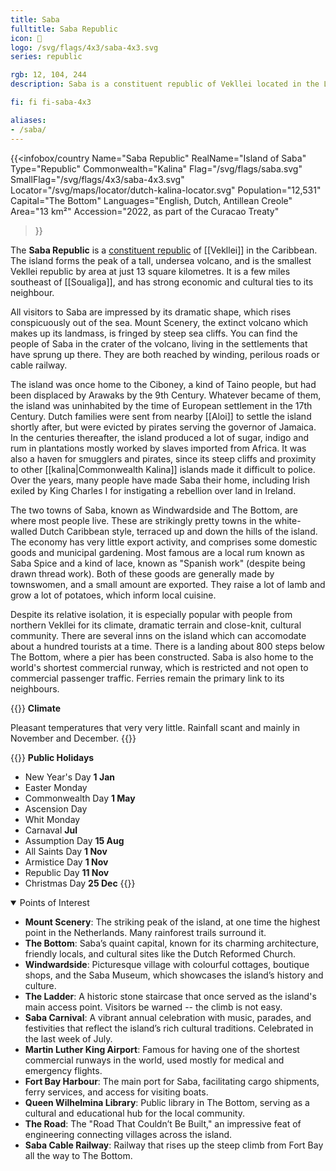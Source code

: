 ```yaml
---
title: Saba
fulltitle: Saba Republic
icon: 🍃
logo: /svg/flags/4x3/saba-4x3.svg
series: republic

rgb: 12, 104, 244
description: Saba is a constituent republic of Vekllei located in the Lesser Antilles of the Caribbean Sea.

fi: fi fi-saba-4x3

aliases:
- /saba/
---
```

{{<infobox/country
	 Name="Saba Republic"
	 RealName="Island of Saba"
	 Type="Republic"
	 Commonwealth="Kalina"
	 Flag="/svg/flags/saba.svg"
	 SmallFlag="/svg/flags/4x3/saba-4x3.svg"
	 Locator="/svg/maps/locator/dutch-kalina-locator.svg"
	 Population="12,531"
	 Capital="The Bottom"
	 Languages="English, Dutch, Antillean Creole"
	 Area="13 km²"
	 Accession="2022, as part of the Curacao Treaty"
 >}}

The <span class="fi fi-saba-4x3"></span> **Saba Republic** is a [constituent republic](/republics/) of [[Vekllei]] in the Caribbean. The island forms the peak of a tall, undersea volcano, and is the smallest Vekllei republic by area at just 13 square kilometres. It is a few miles southeast of [[Soualiga]], and has strong economic and cultural ties to its neighbour.

All visitors to Saba are impressed by its dramatic shape, which rises conspicuously out of the sea. Mount Scenery, the extinct volcano which makes up its landmass, is fringed by steep sea cliffs. You can find the people of Saba in the crater of the volcano, living in the settlements that have sprung up there. They are both reached by winding, perilous roads or cable railway.

The island was once home to the Ciboney, a kind of Taino people, but had been displaced by Arawaks by the 9th Century. Whatever became of them, the island was uninhabited by the time of European settlement in the 17th Century. Dutch families were sent from nearby [[Aloi]] to settle the island shortly after, but were evicted by pirates serving the governor of Jamaica. In the centuries thereafter, the island produced a lot of sugar, indigo and rum in plantations mostly worked by slaves imported from Africa. It was also a haven for smugglers and pirates, since its steep cliffs and proximity to other [[kalina|Commonwealth Kalina]] islands made it difficult to police. Over the years, many people have made Saba their home, including Irish exiled by King Charles I for instigating a rebellion over land in Ireland.

The two towns of Saba, known as Windwardside and The Bottom, are where most people live. These are strikingly pretty towns in the white-walled Dutch Caribbean style, terraced up and down the hills of the island. The economy has very little export activity, and comprises some domestic goods and municipal gardening. Most famous are a local rum known as Saba Spice and a kind of lace, known as "Spanish work" (despite being drawn thread work). Both of these goods are generally made by townswomen, and a small amount are exported. They raise a lot of lamb and grow a lot of potatoes, which inform local cuisine.

Despite its relative isolation, it is especially popular with people from northern Vekllei for its climate, dramatic terrain and close-knit, cultural community. There are several inns on the island which can accomodate about a hundred tourists at a time. There is a landing about 800 steps below The Bottom, where a pier has been constructed. Saba is also home to the world's shortest commercial runway, which is restricted and not open to commercial passenger traffic. Ferries remain the primary link to its neighbours.

{{<note table>}}
**Climate**

Pleasant temperatures that very very little. Rainfall scant and mainly in November and December.
{{</note>}}

{{<note table>}}
**Public Holidays**

* New Year's Day **1 Jan**
* Easter Monday
* Commonwealth Day **1 May**
* Ascension Day
* Whit Monday
* Carnaval **Jul**
* Assumption Day **15 Aug**
* All Saints Day **1 Nov**
* Armistice Day **1 Nov**
* Republic Day **11 Nov**
* Christmas Day **25 Dec**
{{</note>}}

<details open>
<summary>Points of Interest</summary>

- **Mount Scenery**: The striking peak of the island, at one time the highest point in the Netherlands. Many rainforest trails surround it.
- **The Bottom**: Saba’s quaint capital, known for its charming architecture, friendly locals, and cultural sites like the Dutch Reformed Church.
- **Windwardside**: Picturesque village with colourful cottages, boutique shops, and the Saba Museum, which showcases the island’s history and culture.
- **The Ladder**: A historic stone staircase that once served as the island's main access point. Visitors be warned -- the climb is not easy.
- **Saba Carnival**: A vibrant annual celebration with music, parades, and festivities that reflect the island’s rich cultural traditions. Celebrated in the last week of July.
- **Martin Luther King Airport**: Famous for having one of the shortest commercial runways in the world, used mostly for medical and emergency flights.
- **Fort Bay Harbour**: The main port for Saba, facilitating cargo shipments, ferry services, and access for visiting boats.
- **Queen Wilhelmina Library**: Public library in The Bottom, serving as a cultural and educational hub for the local community.
- **The Road**: The "Road That Couldn’t Be Built," an impressive feat of engineering connecting villages across the island.
- **Saba Cable Railway**: Railway that rises up the steep climb from Fort Bay all the way to The Bottom.

</details>




